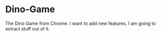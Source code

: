 # Dino-Game
The Dino Game from Chrome. I want to add new features. I am going to extract stuff out of it.
